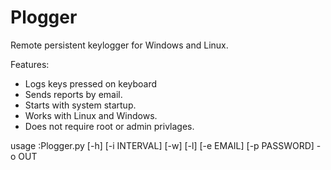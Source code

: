# Plogger

Remote persistent keylogger for Windows and Linux.

Features:
- Logs keys pressed on keyboard
- Sends reports by email.
- Starts with system startup.
- Works with Linux and Windows.
- Does not require root or admin privlages.


usage :Plogger.py [-h] [-i INTERVAL] [-w] [-l] [-e EMAIL] [-p PASSWORD] -o OUT
